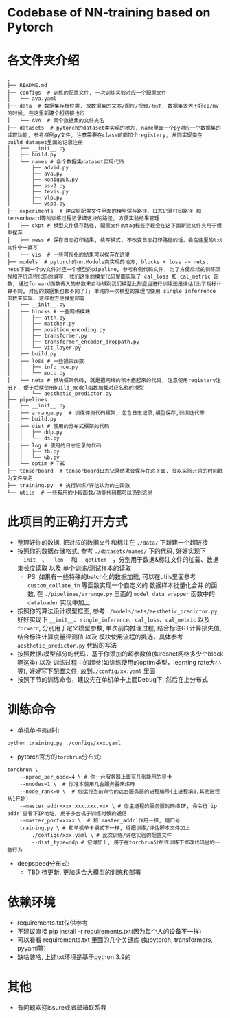 # Codebase of NN-training based on Pytorch
# 各文件夹介绍
```
.
├── README.md
├── configs  # 训练的配置文件, 一次训练实验对应一个配置文件
│   └── ava.yaml
├── data  # 数据集存档位置, 放数据集的文本/图片/视频/标注, 数据集太大不好cp/mv的时候, 在这里新建个超链接也行
│   └── AVA  # 某个数据集的文件夹名
├── datasets  # pytorch的dataset类实现的地方, name里面一个py对应一个数据集的读取功能, 参考样例py文件, 注意需要在class前面加个registery, 从而实现类在build_dataset里面的记录注册
│   ├── __init__.py
│   ├── build.py
│   └── names # 各个数据集dataset实现代码
│       ├── advid.py
│       ├── ava.py
│       ├── koniq10k.py
│       ├── ssv2.py
│       ├── tevis.py
│       ├── vlp.py
│       └── vspd.py
├── experiments  # 建议将配置文件里面的模型保存路径、日志记录打印路径 和 tensorboard等的训练过程记录填这块的路径, 方便实验结果管理
│   ├── ckpt # 模型文件保存路径, 配置文件的tag标签字段会在这下面新建文件夹用于模型保存
│   ├── mess # 保存日志打印结果, 续写模式, 不改变日志打印路径的话，会在这里的txt文件中一直写
│   └── vis  # 一些可视化的结果可以保存在这里
├── models  # pytorch的nn.Module类实现的地方, blocks + loss -> nets, nets下面一个py文件对应一个模型的pipeline, 参考样例代码文件, 为了方便后续的训练流程和评价流程代码的编写, 我们这里的模型代码里面实现了 cal_loss 和 cal_metric 函数, 通过forward函数传入的参数来自动辨别我们模型此刻应当进行训练还是评估(出了指标计算不同, 对应的数据集也都不同了); 单纯的一次模型的推理可使用 single_inferrence 函数来实现. 这样也方便模型部署
│   ├── __init__.py
│   ├── blocks # 一些网络模块
│   │   ├── attn.py
│   │   ├── matcher.py
│   │   ├── position_encoding.py
│   │   ├── transformer.py
│   │   ├── transformer_encoder_droppath.py
│   │   └── vit_layer.py
│   ├── build.py
│   ├── loss # 一些损失函数
│   │   ├── info_nce.py
│   │   └── moco.py
│   └── nets # 模块框架代码, 就是把网络的积木搭起来的代码, 注意使用registery注册下, 便于后续使用build_model函数加载对应名称的模型
│       └── aesthetic_predictor.py
├── pipelines
│   ├── __init__.py
│   ├── arrange.py  # 训练评测代码框架, 包含日志记录,模型保存,训练迭代等
│   ├── build.py
│   ├── dist # 使用的分布式框架的代码
│   │   ├── ddp.py
│   │   └── ds.py
│   ├── log # 使用的日志记录的代码
│   │   ├── tb.py
│   │   └── wb.py
│   └── optim # TBD
├── tensorboard  # tensorboard日志记录结果会保存在这下面, 会以实验开启的时间戳为文件夹名
├── training.py  # 执行训练/评估认为的主函数
└── utils  # 一些有用的小段函数/功能代码都可以扔到这里
```
# 此项目的正确打开方式
- 整理好你的数据, 把对应的数据文件和标注在 `./data/` 下新建一个超链接
- 按照你的数据存储格式, 参考 `./datasets/names/` 下的代码, 好好实现下 `__init__`、`__len__` 和 `__getitem__`，分别用于数据&标注文件的加载、数据集长度读取 以及 单个训练/测试样本的读取
    - PS: 如果有一些特殊的batch化的数据加载, 可以在utils里面参考 `custom_collate_fn` 等函数实现一个自定义的 数据样本批量化合并 的函数, 在 `./pipelines/arrange.py` 里面的 `model_data_wrapper` 函数中的 `dataloader` 实现中加上
- 按照你的算法设计模型框图, 参考 `./models/nets/aesthetic_predictor.py`, 好好实现下 `__init__`、`single_inference`、`cal_loss`、`cal_metric` 以及 `forward`, 分别用于定义模型参数, 单次前向推理过程, 结合标注GT计算损失值, 结合标注计算度量评测值 以及 模块使用流程的挑选，具体参考 `aesthetic_predictor.py` 代码的写法
- 按照数据/模型部分的代码，基于你添加的超参数值(如resnet网络多少个block啊这类) 以及 训练过程中的超参(如训练使用的optim类型，learning rate大小等), 好好写下配置文件, 放到`./config/xx.yaml` 里面
- 按照下节的训练命令，建议先在单机单卡上面Debug下, 然后在上分布式

# 训练命令
- 单机单卡`调试`时: 
```
python training.py ./configs/xxx.yaml
```
- pytorch官方的`torchrun`分布式: 
```
torchrun \
    --nproc_per_node=4 \ # 你一台服务器上面有几张能用的显卡
    --nnodes=1 \  # 你准本使用几台服务器来炼丹
    --node_rank=0 \  # 你运行当前命令的这台服务器的进程编号(主进程填0,其他进程从1开始)
    --master_addr=xxx.xxx.xxx.xxx \ # 你主进程的服务器的网络IP, 命令行`ip addr`查看下IP地址, 用于多台机子训练时候的通信
    --master_port=xxxx \  # 和`master_addr`作用一样, 端口号
    training.py \ # 和单机单卡模式下一样, 得把训练/评估脚本文件加上
        ./configs/xxx.yaml \ # 此次训练/评估实验的配置文件
        --dist_type=ddp # 记得加上, 用于在torchrun分布式训练下修改代码里的一些行为
``` 
- deepspeed分布式:
    - TBD 待更新, 更加适合大模型的训练和部署

# 依赖环境
- requirements.txt仅供参考
- 不建议直接 pip install -r requirements.txt(因为每个人的设备不一样)
- 可以看看 requirements.txt 里面的几个关键库 (如pytorch, transformers, pyyaml等)
- 缺啥装啥, 上述txt环境是基于python 3.9的

# 其他
- 有问题欢迎issure或者邮箱联系我